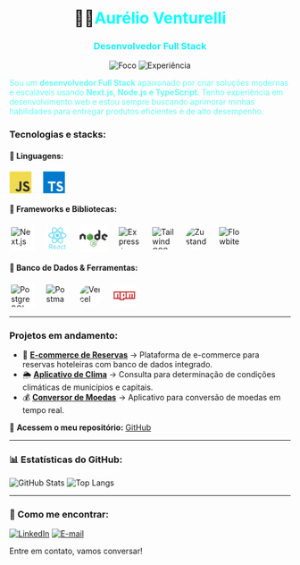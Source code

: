 <h1 align="center">👨‍💻<span style="color:#00FFFF;">Aurélio Venturelli</span></h1>

<h3 align="center" style="color:#0FF0FC;">Desenvolvedor Full Stack</h3>

<p align="center">
  <img src="https://img.shields.io/badge/Foco-Desenvolvimento_Web-8A2BE2" alt="Foco" />
  <img src="https://img.shields.io/badge/Experiência-Soluções_Modernas-6A0DAD" alt="Experiência" />
</p>

<div style="color:#66FCF1;">
Sou um <strong>desenvolvedor Full Stack</strong> apaixonado por criar soluções modernas e escaláveis usando <strong>Next.js, Node.js e TypeScript</strong>. Tenho experiência em desenvolvimento web e estou sempre buscando aprimorar minhas habilidades para entregar produtos eficientes e de alto desempenho.
</div>

### Tecnologias e stacks:

#### 🔹 **Linguagens:**

<div style="display: flex; flex-wrap: wrap; gap: 20px; align-items: center;">
  <img src="https://raw.githubusercontent.com/devicons/devicon/master/icons/javascript/javascript-original.svg" alt="JavaScript" width="40" height="40"/>
  <img src="https://raw.githubusercontent.com/devicons/devicon/master/icons/typescript/typescript-original.svg" alt="TypeScript" width="40" height="40"/>
</div>

#### 🔹 **Frameworks e Bibliotecas:**

<div style="display: flex; flex-wrap: wrap; gap: 20px; align-items: center;">
  <img src="https://cdn.worldvectorlogo.com/logos/nextjs-2.svg" alt="Next.js" width="40" height="40" style="background-color: white; border-radius: 5px; padding: 3px;"/>
  <img src="https://raw.githubusercontent.com/devicons/devicon/master/icons/react/react-original-wordmark.svg" alt="React" width="40" height="40"/>
  <img src="https://raw.githubusercontent.com/devicons/devicon/master/icons/nodejs/nodejs-original-wordmark.svg" alt="Node.js" width="50" height="50"/>
  <img src="https://user-images.githubusercontent.com/25181517/183859966-a3462d8d-1bc7-4880-b353-e2cbed900ed6.png" alt="Express.js" width="40" height="40"/>
  <img src="https://www.vectorlogo.zone/logos/tailwindcss/tailwindcss-icon.svg" alt="TailwindCSS" width="40" height="40"/>
  <img src="https://img.stackshare.io/service/11559/zustand.png" alt="Zustand" width="40" height="40" style="border-radius: 50%; background-color: white;"/>
  <img src="https://flowbite.s3.amazonaws.com/brand/logo-dark/mark/flowbite-logo.svg" alt="Flowbite" width="40" height="40"/>
</div>

#### 🔹 **Banco de Dados & Ferramentas:**

<div style="display: flex; flex-wrap: wrap; gap: 20px; align-items: center;">
  <img src="https://upload.wikimedia.org/wikipedia/commons/2/29/Postgresql_elephant.svg" alt="PostgreSQL" width="40" height="40" style="background-color: white; border-radius: 5px; padding: 3px;"/>
  <img src="https://www.vectorlogo.zone/logos/getpostman/getpostman-icon.svg" alt="Postman" width="40" height="40"/>
  <img src="https://logowik.com/content/uploads/images/vercel1868.jpg" alt="Vercel" width="40" height="40" style="border-radius: 50%; background-color: white;"/>
  <img src="https://raw.githubusercontent.com/devicons/devicon/master/icons/npm/npm-original-wordmark.svg" alt="NPM" width="40" height="40"/>
</div>

---

### Projetos em andamento:

- 🏨 **[E-commerce de Reservas](https://github.com/venturelli-91/hotel_reservation.git)** → Plataforma de e-commerce para reservas hoteleiras com banco de dados integrado.
- 🌦️ **[Aplicativo de Clima](https://github.com/venturelli-91/weather_app.git)** → Consulta para determinação de condições climáticas de municípios e capitais.
- 💰 **[Conversor de Moedas](https://github.com/venturelli-91/currency_conversion.git)** → Aplicativo para conversão de moedas em tempo real.

📌 **Acessem o meu repositório:** [GitHub](https://github.com/venturelli-91)

---

### 📊 Estatísticas do GitHub:

![GitHub Stats](https://github-readme-stats.vercel.app/api?username=venturelli-91&show_icons=true&theme=react)
![Top Langs](https://github-readme-stats.vercel.app/api/top-langs/?username=venturelli-91&layout=compact&theme=react)

---

### 📧 Como me encontrar:

[![LinkedIn](https://img.shields.io/badge/LinkedIn-0077B5?style=for-the-badge&logo=linkedin&logoColor=white)](https://www.linkedin.com/in/aurelioventurelli)
[![E-mail](https://img.shields.io/badge/Email-D14836?style=for-the-badge&logo=gmail&logoColor=white)](mailto:venturelli.dev@gmail.com)

Entre em contato, vamos conversar!


